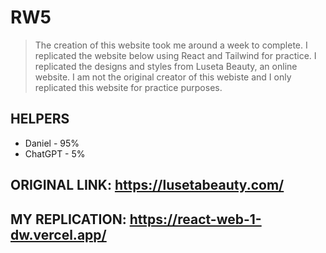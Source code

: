 # RW5
> The creation of this website took me around a week to complete. 
> I replicated the website below using React and Tailwind for practice. 
> I replicated the designs and styles from Luseta Beauty, an online website. 
> I am not the original creator of this webiste and I only replicated this website for practice purposes.

## HELPERS
* Daniel - 95%
* ChatGPT - 5%

## ORIGINAL LINK: https://lusetabeauty.com/
## MY REPLICATION: https://react-web-1-dw.vercel.app/
